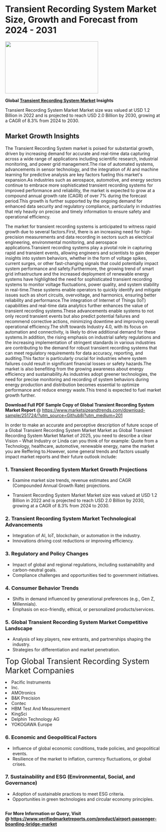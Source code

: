 <H1>Transient Recording System Market Size, Growth and Forecast from 2024 - 2031</H1><img class="aligncenter size-medium wp-image-584254" src="https://thirdeyenews.in/wp-content/uploads/2024/09/Global-Market-Research-300x168.jpeg" alt="" width="300" height="168" /><p><strong>Global&nbsp;<a href="https://www.marketsizeandtrends.com/download-sample/251724/?utm_source=Github8j?utm_medium=201">Transient Recording System Market</a> Insights</strong></p><p>Transient Recording System Market Market size was valued at USD 1.2 Billion in 2022 and is projected to reach USD 2.0 Billion by 2030, growing at a CAGR of 8.3% from 2024 to 2030.</p><p><h2>Market Growth Insights</h2> <p>The Transient Recording System market is poised for substantial growth, driven by increasing demand for accurate and real-time data capturing across a wide range of applications including scientific research, industrial monitoring, and power grid management.The rise of automated systems, advancements in sensor technology, and the integration of AI and machine learning for predictive analysis are key factors fueling this market's expansion.As industries such as aerospace, automotive, and energy sectors continue to embrace more sophisticated transient recording systems for improved performance and reliability, the market is expected to grow at a compound annual growth rate (CAGR) of over 7% during the forecast period.This growth is further supported by the ongoing demand for enhanced data security and regulatory compliance, particularly in industries that rely heavily on precise and timely information to ensure safety and operational efficiency.</p> <p>The market for transient recording systems is anticipated to witness rapid growth due to several factors.First, there is an increasing need for high-precision measurements and data recording in sectors such as electrical engineering, environmental monitoring, and aerospace applications.Transient recording systems play a pivotal role in capturing rapid and transient events, allowing engineers and scientists to gain deeper insights into system behaviors, whether in the form of voltage spikes, current surges, or other fast-changing signals that could potentially impact system performance and safety.Furthermore, the growing trend of smart grid infrastructure and the increased deployment of renewable energy systems have highlighted the need for sophisticated transient recording systems to monitor voltage fluctuations, power quality, and system stability in real-time.These systems enable operators to quickly identify and mitigate issues such as short circuits, overvoltage, and harmonics, ensuring better reliability and performance.The integration of Internet of Things (IoT) capabilities and real-time data analytics further enhances the value of transient recording systems.These advancements enable systems to not only record transient events but also predict potential failures and recommend corrective actions, minimizing downtime and improving overall operational efficiency.The shift towards Industry 4.0, with its focus on automation and connectivity, is likely to drive additional demand for these systems.In addition, the rising emphasis on industrial safety regulations and the increasing implementation of stringent standards in various industries are contributing to the demand for robust transient recording systems that can meet regulatory requirements for data accuracy, reporting, and auditing.This factor is particularly crucial for industries where system failures could result in significant financial losses or safety hazards.The market is also benefiting from the growing awareness about energy efficiency and sustainability.As industries adopt greener technologies, the need for precise monitoring and recording of system behaviors during energy production and distribution becomes essential to optimize performance and reduce energy waste.This trend is expected to fuel market growth further.<p><span class=""><strong>Download Full PDF Sample Copy of Global Transient Recording System Market Report</strong> @ <a href="https://www.marketsizeandtrends.com/download-sample/251724/?utm_source=Github8j?utm_medium=201" target="_blank">https://www.marketsizeandtrends.com/download-sample/251724/?utm_source=Github8j?utm_medium=201</a></span></p><p>In order to make an accurate and perceptive description of future scope of a Global&nbsp;Transient Recording System Market Market as Global&nbsp;Transient Recording System Market Market of 2025, you need to describe a clear Vision &ndash; What Industry or Linda can you think of for example: Quote from a Technology, healthcare, automotive, renewable energy, name the market you are Reffering to.However, some general trends and factors usually impact market reports and their future outlook include:</p><h3>1.&nbsp;<strong>Transient Recording System Market Growth Projections</strong></h3><ul><li>Examine market size trends, revenue estimates and CAGR (Compounded Annual Growth Rate) projections.</li><li><p>Transient Recording System Market Market size was valued at USD 1.2 Billion in 2022 and is projected to reach USD 2.0 Billion by 2030, growing at a CAGR of 8.3% from 2024 to 2030.</p></li></ul><h3>2.&nbsp;<strong>Transient Recording System Market Technological Advancements</strong></h3><ul><li>Integration of AI, IoT, blockchain, or automation in the industry.</li><li>Innovations driving cost reductions or improving efficiency.</li></ul><h3>3.&nbsp;<strong>Regulatory and Policy Changes</strong></h3><ul><li>Impact of global and regional regulations, including sustainability and carbon-neutral goals.</li><li>Compliance challenges and opportunities tied to government initiatives.</li></ul><h3>4.&nbsp;<strong>Consumer Behavior Trends</strong></h3><ul><li>Shifts in demand influenced by generational preferences (e.g., Gen Z, Millennials).</li><li>Emphasis on eco-friendly, ethical, or personalized products/services.</li></ul><h3>5.&nbsp;<strong>Global Transient Recording System Market Competitive Landscape</strong></h3><ul><li>Analysis of key players, new entrants, and partnerships shaping the industry.</li><li>Strategies for differentiation and market penetration.</li></ul><p data-pm-slice="1 1 []"><span style="color: inherit; font-family: inherit; font-size: 25px;">Top Global Transient Recording System Market Companies</span></p><div class="" data-test-id=""><p><li>Pacific Instruments</li><li> Inc.</li><li> AMOtronics</li><li> B&K Precision</li><li> Contec</li><li> HBM Test And Measurement</li><li> KingSci</li><li> Delphin Technology AG</li><li> YOKOGAWA Europe</li></p></div><h3>6.&nbsp;<strong>Economic and Geopolitical Factors</strong></h3><ul><li>Influence of global economic conditions, trade policies, and geopolitical events.</li><li>Resilience of the market to inflation, currency fluctuations, or global crises.</li></ul><h3>7.&nbsp;<strong>Sustainability and ESG (Environmental, Social, and Governance)</strong></h3><ul><li>Adoption of sustainable practices to meet ESG criteria.</li><li>Opportunities in green technologies and circular economy principles.</li></ul><h2><strong style="font-size: 14px;">For More Information or Query, Visit @&nbsp;</strong><a style="background-color: #ffffff; font-size: 14px;" href="https://www.marketsizeandtrends.com/report/transient-recording-system-market/" target="_blank">https://www.verifiedmarketreports.com/product/airport-passenger-boarding-bridge-market</a></h2>